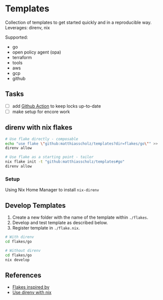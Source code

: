 # Templates

Collection of templates to get started quickly and in a reproducible way.
Leverages: direnv, nix

Supported:

- go
- open policy agent (opa)
- terraform
- tools
- aws
- gcp
- github

## Tasks

- [ ] add [Github Action](https://github.com/DeterminateSystems/update-flake-lock) to keep locks up-to-date
- [ ] make setup for encore work

## direnv with nix flakes

``` sh
# Use flake directly - composable
echo "use flake \"github:matthiasscholz/templates?dir=flakes/go\"" >> .envrc
direnv allow
```

``` sh
# Use flake as a starting point - tailor
nix flake init -t "github:matthiasscholz/templates#go"
direnv allow
```

### Setup

Using Nix Home Manager to install `nix-direnv`

## Develop Templates

1. Create a new folder with the name of the template within `./flakes`.
1. Develop and test template as described below.
1. Register template in `./flake.nix`.

``` sh
# With direnv
cd flakes/go

# Without direnv
cd flakes/go
nix develop
```

## References

- [Flakes inspired by](https://github.com/the-nix-way/dev-templates/tree/main)
- [Use direnv with nix](https://determinate.systems/posts/nix-direnv)
